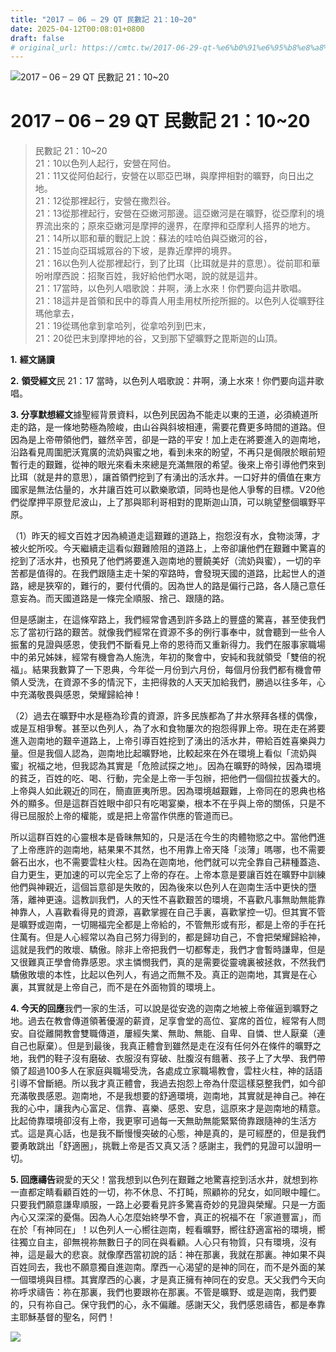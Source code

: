 ```yaml
---
title: "2017 – 06 – 29 QT 民數記 21：10~20"
date: 2025-04-12T00:08:01+0800
draft: false
# original_url: https://cmtc.tw/2017-06-29-qt-%e6%b0%91%e6%95%b8%e8%a8%98-21%ef%bc%9a1020
---
```


![2017 – 06 – 29 QT  民數記 21：10\~20](/images/qt.jpg   "2017 – 06 – 29 QT  民數記 21：10\~20")

# 2017 – 06 – 29 QT 民數記 21：10\~20

> 民數記 21：10\~20  
> 21：10以色列人起行，安營在阿伯。  
> 21：11又從阿伯起行，安營在以耶亞巴琳，與摩押相對的曠野，向日出之地。  
> 21：12從那裡起行，安營在撒烈谷。  
> 21：13從那裡起行，安營在亞嫩河那邊。這亞嫩河是在曠野，從亞摩利的境界流出來的；原來亞嫩河是摩押的邊界，在摩押和亞摩利人搭界的地方。  
> 21：14所以耶和華的戰記上說：蘇法的哇哈伯與亞嫩河的谷，  
> 21：15並向亞珥城眾谷的下坡，是靠近摩押的境界。  
> 21：16以色列人從那裡起行，到了比珥（比珥就是井的意思）。從前耶和華吩咐摩西說：招聚百姓，我好給他們水喝，說的就是這井。  
> 21：17當時，以色列人唱歌說：井啊，湧上水來！你們要向這井歌唱。  
> 21：18這井是首領和民中的尊貴人用圭用杖所挖所掘的。以色列人從曠野往瑪他拿去，  
> 21：19從瑪他拿到拿哈列，從拿哈列到巴末，  
> 21：20從巴末到摩押地的谷，又到那下望曠野之毘斯迦的山頂。

**1.** **經文誦讀**

**2.** **領受經文**民 21：17 當時，以色列人唱歌說：井啊，湧上水來！你們要向這井歌唱。

**3. 分享默想經文**據聖經背景資料，以色列民因為不能走以東的王道，必須繞道所走的路，是一條地勢極為險峻，由山谷與斜坡相連，需要花費更多時間的道路。但因為是上帝帶領他們，雖然辛苦，卻是一路的平安！加上走在將要進入的迦南地，沿路看見周圍肥沃寬廣的流奶與蜜之地，看到未來的盼望，不再只是侷限於眼前短暫行走的艱難，從神的眼光來看未來總是充滿無限的希望。後來上帝引導他們來到比珥（就是井的意思），讓首領們挖到了有湧出的活水井。一口好井的價值在東方國家是無法估量的，水井讓百姓可以歡樂歌頌，同時也是他人爭奪的目標。V20他們從摩押平原登尼波山，上了那與耶利哥相對的毘斯迦山頂，可以眺望整個曠野平原。

（1）昨天的經文百姓才因為繞道走這艱難的道路上，抱怨沒有水，食物淡薄，才被火蛇所咬。今天繼續走這看似艱難險阻的道路上，上帝卻讓他們在艱難中驚喜的挖到了活水井，也預見了他們將要進入迦南地的豐饒美好（流奶與蜜），一切的辛苦都是值得的。在我們跟隨主走十架的窄路時，會發現天國的道路，比起世人的道路，總是狹窄的，難行的，要付代價的。因為世人的路是偏行己路，各人隨己意任意妄為。而天國道路是一條完全順服、捨己、跟隨的路。

但是感謝主，在這條窄路上，我們經常會遇到許多路上的豐盛的驚喜，甚至使我們忘了當初行路的艱苦。就像我們經常在資源不多的例行事奉中，就會聽到一些令人振奮的見證與感恩，使我們不斷看見上帝的恩待而又重新得力。我們在服事家職場中的弟兄姊妹，經常有機會為人施洗，年初的聚會中，安純和我就領受「雙倍的祝福」。結果我數算了一下恩典，今年從一月份到六月份，每個月份我們都有機會帶領人受洗，在資源不多的情況下，主把得救的人天天加給我們，勝過以往多年，心中充滿敬畏與感恩，榮耀歸給神！

（2）過去在曠野中水是極為珍貴的資源，許多民族都為了井水祭拜各樣的偶像，或是互相爭奪。甚至以色列人，為了水和食物屢次的抱怨得罪上帝。現在走在將要進入迦南地的艱辛道路上，上帝引導百姓挖到了湧出的活水井，帶給百姓喜樂與力量。但是我個人認為，迦南地比起曠野地，比較起來在外在環境上看似「流奶與蜜」祝福之地，但我認為其實是「危險試探之地」。因為在曠野的時候，因為環境的貧乏，百姓的吃、喝、行動，完全是上帝一手包辦，把他們一個個拉拔養大的。上帝與人如此親近的同在，簡直匪夷所思。因為環境越艱難，上帝同在的恩典也格外的顯多。但是這群百姓眼中卻只有吃喝宴樂，根本不在乎與上帝的關係，只是不得已屈服於上帝的權能，或是把上帝當作供應的管道而已。

所以這群百姓的心靈根本是昏昧無知的，只是活在今生的肉體物慾之中。當他們進了上帝應許的迦南地，結果果不其然，也不用靠上帝天降「淡薄」嗎哪，也不需要磐石出水，也不需要雲柱火柱。因為在迦南地，他們就可以完全靠自己耕種蓋造、自力更生，更加速的可以完全忘了上帝的存在。上帝本意是要讓百姓在曠野中訓練他們與神親近，這個旨意卻是失敗的，因為後來以色列人在迦南生活中更快的墮落，離神更遠。這教訓我們，人的天性不喜歡艱苦的環境，不喜歡凡事無助無能靠神靠人，人喜歡看得見的資源，喜歡掌握在自己手裏，喜歡掌控一切。但其實不管是曠野或迦南，一切賜福完全都是上帝給的，不管無形或有形，都是上帝的手在托住萬有。但是人心經常以為自己努力得到的，都是歸功自己，不會把榮耀歸給神，這就是我們的敗壞、驕傲。除非上帝把我們一切都奪走，我們才會暫時謙卑，但是又很難真正學會倚靠感恩。求主憐憫我們，真的是需要從靈魂裏被拯救，不然我們驕傲敗壞的本性，比起以色列人，有過之而無不及。真正的迦南地，其實是在心裏，其實就是上帝自己，而不是在外面物質的環境上。

**4. 今天的回應**我們一家的生活，可以說是從安逸的迦南之地被上帝催逼到曠野之地。過去在教會傳道領著優渥的薪資，足享會堂的高位、宴席的首位，經常有人問安。自從離開教會雙職傳道，屢經失業、無助、無能、自卑、自憐、世人厭棄（連自己也厭棄）。但是到最後，我真正體會到雖然是走在沒有任何外在條件的曠野之地，我們的鞋子沒有磨破、衣服沒有穿破、肚腹沒有餓著、孩子上了大學、我們帶領了超過100多人在家庭與職場受洗，各處成立家職場教會，雲柱火柱，神的話語引導不曾斷絕。所以我才真正體會，我過去抱怨上帝為什麼這樣惡整我們，如今卻充滿敬畏感恩。迦南地，不是我想要的舒適環境，迦南地，其實就是神自己。神在我的心中，讓我內心富足、信靠、喜樂、感恩、安息，這原來才是迦南地的精意。比起倚靠環境卻沒有上帝，我更寧可過每一天無助無能緊緊倚靠跟隨神的生活方式。這是真心話，也是我不斷慢慢突破的心態，神是真的，是可經歷的，但是我們要勇敢跳出「舒適圈」，挑戰上帝是否又真又活？感謝主，我們的見證可以證明一切。

**5. 回應禱告**親愛的天父！當我想到以色列在艱難之地驚喜挖到活水井，就想到祢一直都定睛看顧百姓的一切，祢不休息、不打盹，照顧祢的兒女，如同眼中瞳仁。只要我們願意謙卑順服，一路上必要看見許多驚喜奇妙的見證與榮耀。只是一方面內心又深深的憂傷。因為人心怎麼始終學不會，真正的祝福不在「家道豐富」，而在於「有神同在」！以色列人一心嚮往迦南，輕看曠野，嚮往舒適富裕的環境，嚮往獨立自主，卻無視祢無數日子的同在與看顧。人心只有物質，只有環境，沒有神，這是最大的悲哀。就像摩西當初說的話：神在那裏，我就在那裏。神如果不與百姓同去，我也不願意獨自進迦南。摩西一心渴望的是神的同在，而不是外面的某一個環境與目標。其實摩西的心裏，才是真正擁有神同在的安息。天父我們今天向祢呼求禱告：祢在那裏，我們也要跟祢在那裏。不管是曠野、或是迦南，我們要的，只有祢自己。保守我們的心，永不偏離。感謝天父，我們感恩禱告，都是奉靠主耶穌基督的聖名，阿們！

![](/images/2.gif)